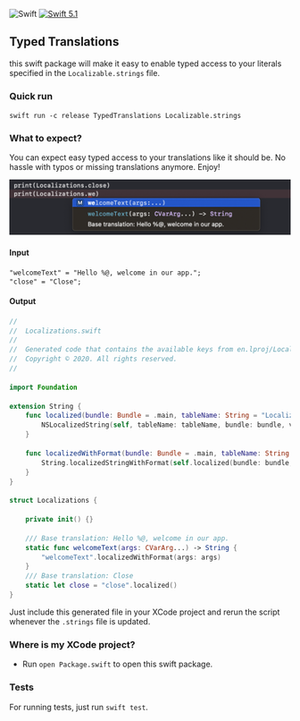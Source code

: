 ![Swift](https://github.com/NSMutableString/be.chronux.typedTranslations/workflows/Swift/badge.svg)
[![Swift 5.1](https://img.shields.io/badge/Swift-5.1-orange.svg?style=flat)](https://developer.apple.com/swift/)

## Typed Translations

this swift package will make it easy to enable typed access to your literals specified in the `Localizable.strings` file.

### Quick run

```
swift run -c release TypedTranslations Localizable.strings
```

### What to expect?

You can expect easy typed access to your translations like it should be. No hassle with typos or missing translations anymore. Enjoy!

![Usage from XCode](usage.jpg)

#### Input

```
"welcomeText" = "Hello %@, welcome in our app.";
"close" = "Close";
```

#### Output

``` swift
//
//  Localizations.swift
//
//  Generated code that contains the available keys from en.lproj/Localizable.strings
//  Copyright © 2020. All rights reserved.
//

import Foundation

extension String {
    func localized(bundle: Bundle = .main, tableName: String = "Localizable") -> String {
        NSLocalizedString(self, tableName: tableName, bundle: bundle, value: self, comment: "")
    }

    func localizedWithFormat(bundle: Bundle = .main, tableName: String = "Localizable", args: CVarArg...) -> String {
        String.localizedStringWithFormat(self.localized(bundle: bundle, tableName: tableName), args)
    }
}

struct Localizations {

    private init() {}

    /// Base translation: Hello %@, welcome in our app.
    static func welcomeText(args: CVarArg...) -> String {
        "welcomeText".localizedWithFormat(args: args)
    }
    /// Base translation: Close
    static let close = "close".localized()
}
```

Just include this generated file in your XCode project and rerun the script whenever the `.strings` file is updated.

### Where is my XCode project?
- Run `open Package.swift` to open this swift package.

### Tests

For running tests, just run `swift test`. 
